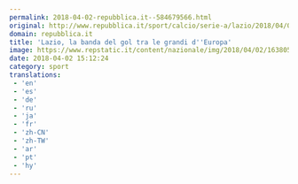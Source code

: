 ```yaml
---
permalink: 2018-04-02-repubblica.it--584679566.html
original: http://www.repubblica.it/sport/calcio/serie-a/lazio/2018/04/02/news/immobile_guida_la_banda_del_gol-192800893/?rss
domain: repubblica.it
title: 'Lazio, la banda del gol tra le grandi d''Europa'
image: https://www.repstatic.it/content/nazionale/img/2018/04/02/163805409-4c2000ab-6888-4229-ad03-1cc41551b2e3.jpg
date: 2018-04-02 15:12:24
category: sport
translations: 
 - 'en'
 - 'es'
 - 'de'
 - 'ru'
 - 'ja'
 - 'fr'
 - 'zh-CN'
 - 'zh-TW'
 - 'ar'
 - 'pt'
 - 'hy'
---
```


